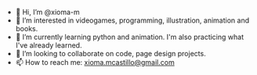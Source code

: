 - 👋 Hi, I’m @xioma-m
- 👀 I’m interested in videogames, programming, illustration, animation and books.
- 🌱 I’m currently learning python and animation. I'm also practicing what I've already learned.
- 💞️ I’m looking to collaborate on code, page design projects.
- 📫 How to reach me: xioma.mcastillo@gmail.com

<!---
xioma-m/xioma-m is a ✨ special ✨ repository because its `README.md` (this file) appears on your GitHub profile.
You can click the Preview link to take a look at your changes.
--->
